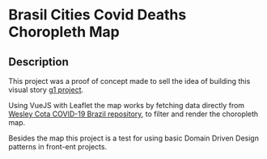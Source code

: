 # Brasil Cities Covid Deaths Choropleth Map

## Description

This project was a proof of concept made to sell the idea of building this visual story [g1 project](https://especiais.g1.globo.com/bemestar/coronavirus/2021/mapa-cidades-brasil-mortes-covid/).

Using VueJS with Leaflet the map works by fetching data directly from [Wesley Cota COVID-19 Brazil repository](https://github.com/wcota/covid19br), to filter and render the choropleth map.

Besides the map this project is a test for using basic Domain Driven Design patterns in front-ent projects.
